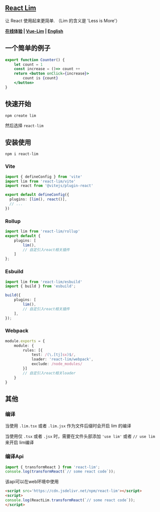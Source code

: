<!--
 * @Author: chenzhongsheng
 * @Date: 2024-04-30 11:57:26
 * @Description: Coding something
-->
## [React Lim](https://github.com/theajack/react-lim)

让 React 使用起来更简单. （Lim 的含义是 'Less is More'）

**[在线体验](https://theakjack.github.io/react-lim) | [Vue-Lim](https://github.com/theajack/vue-lim) | [English](https://github.com/theajack/react-lim)**


## 一个简单的例子

```jsx
export function Counter() {
    let count = 1
    const increase = ()=> count ++
    return <button onClick={increase}>
        count is {count}
    </button>
}
```

## 快速开始

```
npm create lim
```

然后选择 `react-lim`

## 安装使用

```
npm i react-lim
```

### Vite

```ts
import { defineConfig } from 'vite'
import lim from 'react-lim/vite'
import react from '@vitejs/plugin-react'

export default defineConfig({
  plugins: [lim(), react()],
  // ...
})
```

### Rollup

```ts
import lim from 'react-lim/rollup'
export default {
    plugins: [
        lim(),
        // 自定引入react相关插件
    ]
};
```

### Esbuild

```ts
import lim from 'react-lim/esbuild'
import { build } from 'esbuild';

build({
    plugins: [
        lim(),
        // 自定引入react相关插件
    ],
});
```

### Webpack

```ts
module.exports = {
    module: {
        rules: [{
            test: /(\.[tj]sx)$/,
            loader: 'react-lim/webpack',
            exclude: /node_modules/
        }]
        // 自定引入react相关loader
    }
}
```

## 其他

### 编译

当使用 `.lim.tsx` 或者 `.lim.jsx` 作为文件后缀时会开启 lim 的编译

当使用仅 `.tsx` 或者 `.jsx` 时，需要在文件头部添加 `'use lim'` 或者 `// use lim` 来开启 lim编译

### 编译Api

```js
import { transformReact } from 'react-lim';
console.log(transformReact(`// some react code`));
```

该api可以在web环境中使用

```html
<script src='https://cdn.jsdelivr.net/npm/react-lim'></script>
<script>
console.log(ReactLim.transformReact(`// some react code`));
</script>
```



